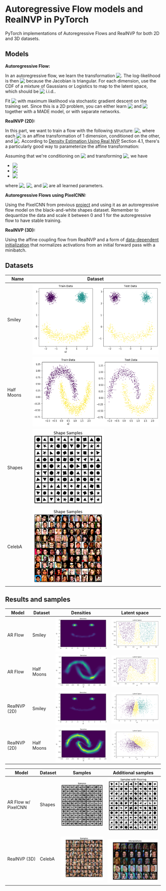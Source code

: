 # Autoregressive Flow models and RealNVP in PyTorch
PyTorch implementations of Autoregressive Flows and RealNVP for both 2D and 3D datasets.

## Models

**Autoregressive Flow:**

In an autoregressive flow, we learn the transformation <img src="https://render.githubusercontent.com/render/math?math=z_i = f(x_i%3B x_{1:i-1})" style="display:inline; margin-bottom:-2px;">. The log-likelihood is then <img src="https://render.githubusercontent.com/render/math?math=\log p_\theta(x) = \sum_{i=1}^d \log p(z_i) %2B \log |\frac{dz_i}{dx_i}|" style="display:inline; margin-bottom:-2px;"> because the Jacobian is triangular. For each dimension, use the CDF of a mixture of Gaussians or Logistics to map to the latent space, which should be <img src="https://render.githubusercontent.com/render/math?math=z_i \sim \text{Unif}[0, 1]" style="display:inline; margin-bottom:-2px;"> i.i.d..

Fit <img src="https://render.githubusercontent.com/render/math?math=p_\theta" style="display:inline; margin-bottom:-2px;">  with maximum likelihood via stochastic gradient descent on the training set. Since this is a 2D problem, you can either learn <img src="https://render.githubusercontent.com/render/math?math=z_0 = f(x_0)" style="display:inline; margin-bottom:-2px;"> and <img src="https://render.githubusercontent.com/render/math?math=z_1 = f(x_1%3B x_0)" style="display:inline; margin-bottom:-2px;"> together with a MADE model, or with separate networks.

**RealNVP (2D):**

In this part, we want to train a flow with the following structure: 
<img src="https://render.githubusercontent.com/render/math?math=(z_1, z_2) = (f_{\theta, 1} \circ \cdots \circ f_{\theta, n})" style="display:inline; margin-bottom:-2px;">, where each <img src="https://render.githubusercontent.com/render/math?math=f_{\theta, i}" style="display:inline; margin-bottom:-2px;"> is an affine transformation of 1 dimension, conditioned on the other, and <img src="https://render.githubusercontent.com/render/math?math=z \sim N(0, I)" style="display:inline; margin-bottom:-2px;">. According to [Density Estimation Using Real NVP](https://arxiv.org/abs/1605.08803) Section 4.1, there's a particularly good way to parameterize the affine transformation:

Assuming that we're conditioning on <img src="https://render.githubusercontent.com/render/math?math=x_1" style="display:inline; margin-bottom:-2px;"> and transforming <img src="https://render.githubusercontent.com/render/math?math=x_2" style="display:inline; margin-bottom:-2px;">, we have 

- <img src="https://render.githubusercontent.com/render/math?math=z_1 = x_1" style="display:inline; margin-bottom:-2px;">

- <img src="https://render.githubusercontent.com/render/math?math=\text{log_scale} = \text{scale} \times tanh(g_{\theta, \text{scale}}(x_1)) %2B \text{scale_shift}" style="display:inline; margin-bottom:-2px;">

- <img src="https://render.githubusercontent.com/render/math?math=z_2 = exp(\text{log_scale}) \times x_2 %2B g_{\theta, \text{shift}}(x_1)" style="display:inline; margin-bottom:-2px;">

where <img src="https://render.githubusercontent.com/render/math?math=g_\theta" style="display:inline; margin-bottom:-2px;">, <img src="https://render.githubusercontent.com/render/math?math=\text{scale}" style="display:inline; margin-bottom:-2px;">, and <img src="https://render.githubusercontent.com/render/math?math=\text{scale_shift}" style="display:inline; margin-bottom:-2px;"> are all learned parameters.



**Autoregressive Flows using PixelCNN:**

Using the PixelCNN from previous [project](https://github.com/henrhoi/pixelcnn-pytorch) and using it as an autoregressive flow model on the black-and-white shapes dataset. Remember to dequantize the data and scale it between 0 and 1 for the autoregressive flow to have stable training.

**RealNVP (3D):**

Using the affine coupling flow from RealNVP and a form of [data-dependent initialization](https://arxiv.org/abs/1602.07868) that normalizes activations from an initial forward pass with a minibatch.


## Datasets

| Name | Dataset |
|------|---------|
| Smiley     |  ![](images/datasets/smiley.png)       |
| Half Moons     |  ![](images/datasets/half_moons.png)       |
| Shapes     |  ![](images/datasets/shapes.png)       |
| CelebA     |  ![](images/datasets/celeba.png)       |

## Results and samples

| Model | Dataset | Densities |  Latent space | 
|------|---------|---------|---------|
| AR Flow   | Smiley  |  ![](images/samples/smiley_densities_ar_flow.png)       | ![](images/samples/smiley_latent_space_ar_flow.png)|
| AR Flow  | Half Moons  | ![](images/samples/half_moons_densities_ar_flow.png)  | ![](images/samples/half_moons_latent_space_ar_flow.png) | 
| RealNVP (2D) | Smiley    |  ![](images/samples/smiley_densities_realnvp.png)       |![](images/samples/smiley_latent_space_realnvp.png) |
| RealNVP (2D) | Half Moons    |  ![](images/samples/half_moons_densities_realnvp.png)       |![](images/samples/half_moons_latent_space_realnvp.png) |




| Model | Dataset | Samples | Additional samples |
|------|---------|---------|---------|
| AR Flow w/ PixelCNN | Shapes    |  ![](images/samples/shapes_samples_ar_flow_pixelcnn.png)       |![](images/samples/shapes_samples_ar_flow_pixelcnn_floored.png) |
| RealNVP (3D) | CelebA    |  ![](images/samples/celeb_samples_realnvp.png)       | ![](images/samples/celeb_interpolations_realnvp.png) |

